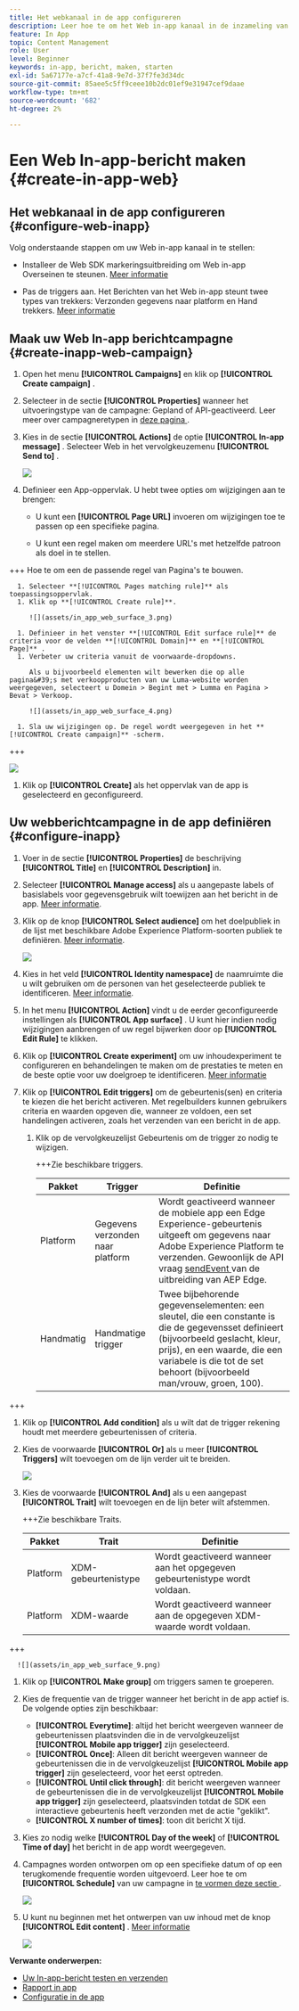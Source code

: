 ```yaml
---
title: Het webkanaal in de app configureren
description: Leer hoe te om het Web in-app kanaal in de inzameling van Gegevens te vormen
feature: In App
topic: Content Management
role: User
level: Beginner
keywords: in-app, bericht, maken, starten
exl-id: 5a67177e-a7cf-41a8-9e7d-37f7fe3d34dc
source-git-commit: 85aee5c5ff9ceee10b2dc01ef9e31947cef9daae
workflow-type: tm+mt
source-wordcount: '682'
ht-degree: 2%

---
```


# Een Web In-app-bericht maken {#create-in-app-web}

## Het webkanaal in de app configureren {#configure-web-inapp}

Volg onderstaande stappen om uw Web in-app kanaal in te stellen:

* Installeer de Web SDK markeringsuitbreiding om Web in-app Overseinen te steunen. [Meer informatie](https://experienceleague.adobe.com/docs/experience-platform/tags/extensions/client/web-sdk/web-sdk-extension-configuration.html?lang=en)

* Pas de triggers aan. Het Berichten van het Web in-app steunt twee types van trekkers: Verzonden gegevens naar platform en Hand trekkers. [Meer informatie](https://experienceleague.adobe.com/docs/experience-platform/edge/personalization/ajo/web-in-app-messaging.html)

## Maak uw Web In-app berichtcampagne {#create-inapp-web-campaign}

1. Open het menu **[!UICONTROL Campaigns]** en klik op **[!UICONTROL Create campaign]** .

1. Selecteer in de sectie **[!UICONTROL Properties]** wanneer het uitvoeringstype van de campagne: Gepland of API-geactiveerd. Leer meer over campagneretypen in [ deze pagina ](../campaigns/create-campaign.md#campaigntype).

1. Kies in de sectie **[!UICONTROL Actions]** de optie **[!UICONTROL In-app message]** . Selecteer Web in het vervolgkeuzemenu **[!UICONTROL Send to]** .

   ![](assets/in_app_web_surface_1.png)

1. Definieer een App-oppervlak. U hebt twee opties om wijzigingen aan te brengen:

   * U kunt een **[!UICONTROL Page URL]** invoeren om wijzigingen toe te passen op een specifieke pagina.

   * U kunt een regel maken om meerdere URL&#39;s met hetzelfde patroon als doel in te stellen.

+++ Hoe te om een de passende regel van Pagina&#39;s te bouwen.

      1. Selecteer **[!UICONTROL Pages matching rule]** als toepassingsoppervlak.
      1. Klik op **[!UICONTROL Create rule]**.

         ![](assets/in_app_web_surface_3.png)

      1. Definieer in het venster **[!UICONTROL Edit surface rule]** de criteria voor de velden **[!UICONTROL Domain]** en **[!UICONTROL Page]** .
      1. Verbeter uw criteria vanuit de voorwaarde-dropdowns.

         Als u bijvoorbeeld elementen wilt bewerken die op alle pagina&#39;s met verkoopproducten van uw Luma-website worden weergegeven, selecteert u Domein > Begint met > Lumma en Pagina > Bevat > Verkoop.

         ![](assets/in_app_web_surface_4.png)

      1. Sla uw wijzigingen op. De regel wordt weergegeven in het **[!UICONTROL Create campaign]** -scherm.

+++

   ![](assets/in_app_web_surface_2.png)

1. Klik op **[!UICONTROL Create]** als het oppervlak van de app is geselecteerd en geconfigureerd.

## Uw webberichtcampagne in de app definiëren {#configure-inapp}

1. Voer in de sectie **[!UICONTROL Properties]** de beschrijving **[!UICONTROL Title]** en **[!UICONTROL Description]** in.

1. Selecteer **[!UICONTROL Manage access]** als u aangepaste labels of basislabels voor gegevensgebruik wilt toewijzen aan het bericht in de app. [Meer informatie](../administration/object-based-access.md).

1. Klik op de knop **[!UICONTROL Select audience]** om het doelpubliek in de lijst met beschikbare Adobe Experience Platform-soorten publiek te definiëren. [Meer informatie](../audience/about-audiences.md).

   ![](assets/in_app_web_surface_5.png)

1. Kies in het veld **[!UICONTROL Identity namespace]** de naamruimte die u wilt gebruiken om de personen van het geselecteerde publiek te identificeren. [Meer informatie](../event/about-creating.md#select-the-namespace).

1. In het menu **[!UICONTROL Action]** vindt u de eerder geconfigureerde instellingen als **[!UICONTROL App surface]** . U kunt hier indien nodig wijzigingen aanbrengen of uw regel bijwerken door op **[!UICONTROL Edit Rule]** te klikken.

1. Klik op **[!UICONTROL Create experiment]** om uw inhoudexperiment te configureren en behandelingen te maken om de prestaties te meten en de beste optie voor uw doelgroep te identificeren. [Meer informatie](../content-management/content-experiment.md)

1. Klik op **[!UICONTROL Edit triggers]** om de gebeurtenis(sen) en criteria te kiezen die het bericht activeren. Met regelbuilders kunnen gebruikers criteria en waarden opgeven die, wanneer ze voldoen, een set handelingen activeren, zoals het verzenden van een bericht in de app.

   1. Klik op de vervolgkeuzelijst Gebeurtenis om de trigger zo nodig te wijzigen.

      +++Zie beschikbare triggers.

      | Pakket | Trigger | Definitie |
      |---|---|---|
      | Platform | Gegevens verzonden naar platform | Wordt geactiveerd wanneer de mobiele app een Edge Experience-gebeurtenis uitgeeft om gegevens naar Adobe Experience Platform te verzenden. Gewoonlijk de API vraag [ sendEvent ](https://developer.adobe.com/client-sdks/documentation/edge-network/api-reference/#sendevent) van de uitbreiding van AEP Edge. |
      | Handmatig | Handmatige trigger | Twee bijbehorende gegevenselementen: een sleutel, die een constante is die de gegevensset definieert (bijvoorbeeld geslacht, kleur, prijs), en een waarde, die een variabele is die tot de set behoort (bijvoorbeeld man/vrouw, groen, 100). |

+++

   1. Klik op **[!UICONTROL Add condition]** als u wilt dat de trigger rekening houdt met meerdere gebeurtenissen of criteria.

   1. Kies de voorwaarde **[!UICONTROL Or]** als u meer **[!UICONTROL Triggers]** wilt toevoegen om de lijn verder uit te breiden.

      ![](assets/in_app_web_surface_8.png)

   1. Kies de voorwaarde **[!UICONTROL And]** als u een aangepast **[!UICONTROL Trait]** wilt toevoegen en de lijn beter wilt afstemmen.

      +++Zie beschikbare Traits.

      | Pakket | Trait | Definitie |
      |---|---|---|
      | Platform | XDM-gebeurtenistype | Wordt geactiveerd wanneer aan het opgegeven gebeurtenistype wordt voldaan. |
      | Platform | XDM-waarde | Wordt geactiveerd wanneer aan de opgegeven XDM-waarde wordt voldaan. |

+++

      ![](assets/in_app_web_surface_9.png)

   1. Klik op **[!UICONTROL Make group]** om triggers samen te groeperen.

1. Kies de frequentie van de trigger wanneer het bericht in de app actief is. De volgende opties zijn beschikbaar:

   * **[!UICONTROL Everytime]**: altijd het bericht weergeven wanneer de gebeurtenissen plaatsvinden die in de vervolgkeuzelijst **[!UICONTROL Mobile app trigger]** zijn geselecteerd.
   * **[!UICONTROL Once]**: Alleen dit bericht weergeven wanneer de gebeurtenissen die in de vervolgkeuzelijst **[!UICONTROL Mobile app trigger]** zijn geselecteerd, voor het eerst optreden.
   * **[!UICONTROL Until click through]**: dit bericht weergeven wanneer de gebeurtenissen die in de vervolgkeuzelijst **[!UICONTROL Mobile app trigger]** zijn geselecteerd, plaatsvinden totdat de SDK een interactieve gebeurtenis heeft verzonden met de actie &quot;geklikt&quot;.
   * **[!UICONTROL X number of times]**: toon dit bericht X tijd.

1. Kies zo nodig welke **[!UICONTROL Day of the week]** of **[!UICONTROL Time of day]** het bericht in de app wordt weergegeven.

1. Campagnes worden ontworpen om op een specifieke datum of op een terugkomende frequentie worden uitgevoerd. Leer hoe te om **[!UICONTROL Schedule]** van uw campagne in [ te vormen deze sectie ](../campaigns/create-campaign.md#schedule).

   ![](assets/in_app_web_surface_6.png)

1. U kunt nu beginnen met het ontwerpen van uw inhoud met de knop **[!UICONTROL Edit content]** . [Meer informatie](design-in-app.md)

   ![](assets/in_app_web_surface_7.png)

**Verwante onderwerpen:**

* [Uw In-app-bericht testen en verzenden](send-in-app.md)
* [Rapport in app](../reports/campaign-global-report.md#inapp-report)
* [Configuratie in de app](inapp-configuration.md)
